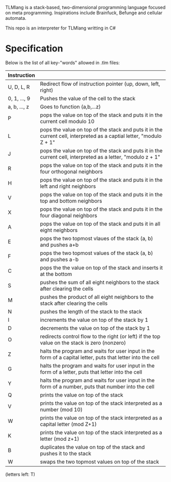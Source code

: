 TLMlang is a stack-based, two-dimensional programming language focused on meta programming.
Inspirations include Brainfuck, Befunge and cellular automata.

This repo is an interpreter for TLMlang writting in C#

# Specification
Below is the list of all key-"words" allowed in .tlm files:

| Instruction   | |
| - | - |
| U, D, L, R | Redirect flow of instruction pointer (up, down, left, right)  |
| 0, 1, ..., 9 | Pushes the value of the cell to the stack  |
| a, b, ..., z | Goes to function (a,b,...z) |
| P | pops the value on top of the stack and puts it in the current cell modulo 10 |
| L | pops the value on top of the stack and puts it in the current cell, interpreted as a captial letter, "modulo Z + 1" |
| J | pops the value on top of the stack and puts it in the current cell, interpreted as a letter, "modulo z + 1" |
| R | pops the value on top of the stack and puts it in the four orthogonal neighbors |
| H | pops the value on top of the stack and puts it in the left and right neighbors |
| V | pops the value on top of the stack and puts it in the top and bottom neighbors |
| X | pops the value on top of the stack and puts it in the four diagonal neighbors |
| A | pops the value on top of the stack and puts it in all eight neighbors |
| E | pops the two topmost vlaues of the stack (a, b) and pushes a+b |
| F | pops the two topmost values of the stack (a, b) and pushes a-b |
| C | pops the the value on top of the stack and inserts it at the bottom |
| S | pushes the sum of all eight neighbors to the stack after clearing the cells |
| M | pushes the product of all eight neighbors to the stack after clearing the cells |
| N | pushes the length of the stack to the stack |
| I | increments the value on top of the stack by 1 |
| D | decrements the value on top of the stack by 1 |
| O | redirects control flow to the right (or left) if the top value on the stack is zero (nonzero) |
| Z | halts the program and waits for user input in the form of a capital letter, puts that letter into the cell |
| G | halts the program and waits for user input in the form of a letter, puts that letter into the cell |
| Y | halts the program and waits for user input in the form of a number, puts that number into the cell |
| Q | prints the value on top of the stack |
| V | prints the value on top of the stack interpreted as a number (mod 10) |
| W | prints the value on top of the stack interpreted as a capital letter (mod Z+1) |
| K | prints the value on top of the stack interpreted as a letter (mod z+1) |
| B | duplicates the value on top of the stack and pushes it to the stack |
| W | swaps the two topmost values on top of the stack |






(letters left: T)
